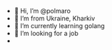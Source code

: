 - 👋 Hi, I’m @polmaro
- 👀 I’m from Ukraine, Kharkiv
- 🌱 I’m currently learning golang
- 💞️ I’m looking for a job
-  

<!---
polmaro/polmaro is a ✨ special ✨ repository because its `README.md` (this file) appears on your GitHub profile.
You can click the Preview link to take a look at your changes.
--->
